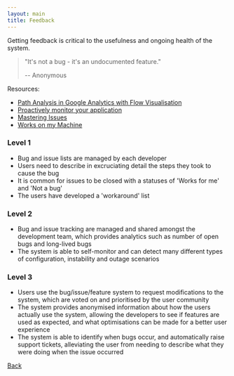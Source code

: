 ```yaml
---
layout: main
title: Feedback
---
```


Getting feedback is critical to the usefulness and ongoing health of the system.


>"It's not a bug - it's an undocumented feature." 
>
>-- Anonymous



Resources:

 - [Path Analysis in Google Analytics with Flow Visualisation](http://cutroni.com/blog/2011/10/19/path-analysis-in-google-analytics-with-flow-visualization/)
 - [Proactively monitor your application](http://newrelic.com/synthetics)
 - [Mastering Issues](https://guides.github.com/features/issues/)
 - [Works on my Machine](https://shkspr.mobi/blog/2016/01/works-on-my-machine/)

### Level 1
 - Bug and issue lists are managed by each developer
 - Users need to describe in excruciating detail the steps they took to cause the bug
 - It is common for issues to be closed with a statuses of 'Works for me' and 'Not a bug'
 - The users have developed a 'workaround' list

### Level 2
 - Bug and issue tracking are managed and shared amongst the development team, which provides analytics such as number of open bugs and long-lived bugs
 - The system is able to self-monitor and can detect many different types of configuration, instability and outage scenarios

### Level 3
 - Users use the bug/issue/feature system to request modifications to the system, which are voted on and prioritised by the user community
 - The system provides anonymised information about how the users actually use the system, allowing the developers to see if features are used as expected, and what optimisations can be made for a better user experience
 - The system is able to identify when bugs occur, and automatically raise support tickets, alleviating the user from needing to describe what they were doing when the issue occurred



[Back]({{site.baseurl}}/)
